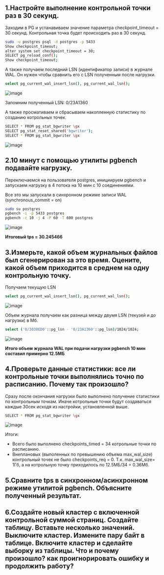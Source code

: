 ## 1.Настройте выполнение контрольной точки раз в 30 секунд.
Заходим в PG и устанавиваем значение параметра checkpoint_timeout = 30 секунд. Контрольная точка будет происходить раз в 30 секунд. 
```bash
sudo -u postgres psql -d postgres -p 5433
Show checkpoint_timeout;
alter system set checkpoint_timeout = 30;
SELECT pg_reload_conf();
Show checkpoint_timeout;
```
А также получаем последний LSN (идентификатор записи) в журнале WAL. Он нужен чтобы сравнить его с LSN полученным после нагрузки.
```bash
select pg_current_wal_insert_lsn(), pg_current_wal_lsn();
```
![image](https://github.com/user-attachments/assets/5faf8c0f-dc31-4ad5-bc53-16093e7cf040)

Запомним полученный LSN: 0/23A1360

А также просмативаем и сбрасываем накопленную статистику по созданию котрольных точек.
```bash
SELECT * FROM pg_stat_bgwriter \gx
SELECT pg_stat_reset_shared('bgwriter');
SELECT * FROM pg_stat_bgwriter \gx
```
![image](https://github.com/user-attachments/assets/ada2d4d9-2d71-4683-b155-7027006677cf)

## 2.10 минут c помощью утилиты pgbench подавайте нагрузку.
Переключаемся на пользователя postgres, инициируем pgbench и запускаем нагрузку в 4 потока на 10 мин с 10 соединениями.

Все это мы запускали в синхронном режиме записи WAL (synchronous_commit = on)
```bash
sudo su postgres
pgbench -i -p 5433 postgres
pgbench -c 10 -j 4 -P 60 -T 600 postgres
```
![image](https://github.com/user-attachments/assets/0f76b7a3-69a1-4a38-a914-ee6c85506956)

**Итоговый tps = 30.245466**

## 3.Измерьте, какой объем журнальных файлов был сгенерирован за это время. Оцените, какой объем приходится в среднем на одну контрольную точку.
Получаем текущую LSN
```bash
select pg_current_wal_insert_lsn(), pg_current_wal_lsn();
```
![image](https://github.com/user-attachments/assets/86b6fddd-413a-4147-92e0-8c123e0496bc)

Объем журнала получаем как разница между двумя LSN (текузей и до нагрузки) в Мб.
```bash
select ('0/3030ED0'::pg_lsn - '0/23A1360'::pg_lsn)/1024/1024;
```
![image](https://github.com/user-attachments/assets/1fff55d7-7863-4a69-9f44-27bf3a7d322c)

**Итого объем журнала WAL при подачи нагрузки pgbench 10 мин составил примерно 12.5МБ**

## 4.Проверьте данные статистики: все ли контрольные точки выполнялись точно по расписанию. Почему так произошло?
Сразу после окончания нагрузки было выполнено получение статистики по контрольным точкам. Иначе котрольные точки будут создаваться каждые 30сек исходя из настройки, установленной выше.
```bash
SELECT * FROM pg_stat_bgwriter \gx
```
![image](https://github.com/user-attachments/assets/353d79ed-d435-4860-86f7-7b549f2539ec)

Итоги:
* Всего было выполнено checkpoints_timed = 34 котрольные точки по расписанию. 
* Внеплановых (выполенных по превышению объема max_wal_size) контрольный точек не было checkpoints_req = 0. Т.к. max_wal_size= 1Гб, а на котрольную точку приходилось по 12.5МБ/34 = 0.36Мб. 

## 5.Сравните tps в синхронном/асинхронном режиме утилитой pgbench. Объясните полученный результат.



## 6.Создайте новый кластер с включенной контрольной суммой страниц. Создайте таблицу. Вставьте несколько значений. Выключите кластер. Измените пару байт в таблице. Включите кластер и сделайте выборку из таблицы. Что и почему произошло? как проигнорировать ошибку и продолжить работу?
